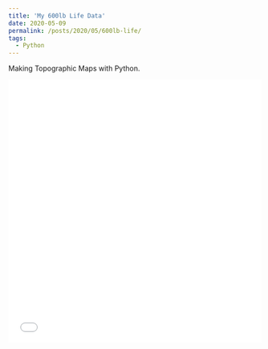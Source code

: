 ```yaml
---
title: 'My 600lb Life Data'
date: 2020-05-09
permalink: /posts/2020/05/600lb-life/
tags:
  - Python
---
```

Making Topographic Maps with Python.

<iframe id="igraph" scrolling="no" style="border:none;" seamless="seamless" src="../../../../images/non_sorted.html" height="525" width="100%"></iframe>


